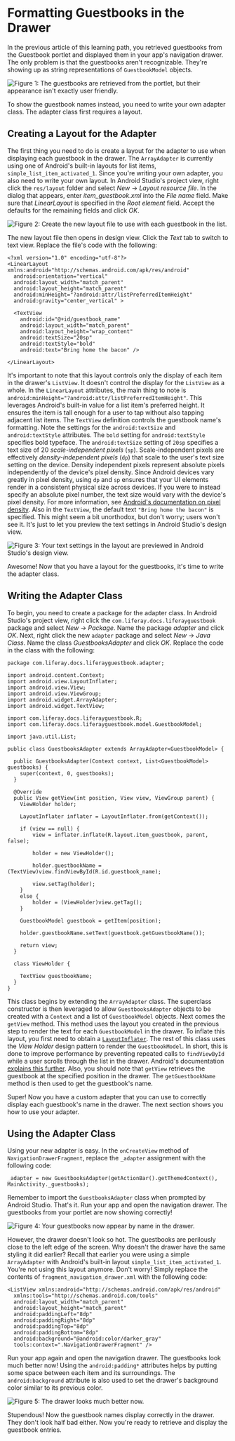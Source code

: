 # Formatting Guestbooks in the Drawer

In the previous article of this learning path, you retrieved guestbooks from the 
Guestbook portlet and displayed them in your app's navigation drawer. The only 
problem is that the guestbooks aren't recognizable. They're showing up as string 
representations of `GuestbookModel` objects.

![Figure 1: The guestbooks are retrieved from the portlet, but their appearance isn't exactly user friendly.](../../images/android-guestbook-drawer-01.png)

To show the guestbook names instead, you need to write your own adapter class. 
The adapter class first requires a layout.

## Creating a Layout for the Adapter

The first thing you need to do is create a layout for the adapter to use when 
displaying each guestbook in the drawer. The `ArrayAdapter` is currently using 
one of Android's built-in layouts for list items, 
`simple_list_item_activated_1`. Since you're writing your own adapter, you also 
need to write your own layout. In Android Studio's project view, right click the 
`res/layout` folder and select *New* &rarr; *Layout resource file*. In the 
dialog that appears, enter *item_guestbook.xml* into the *File name* field. 
Make sure that *LinearLayout* is specified in the *Root element* field. Accept 
the defaults for the remaining fields and click *OK*.

![Figure 2: Create the new layout file to use with each guestbook in the list.](../../images/android-guestbook-layout.png)

The new layout file then opens in design view. Click the *Text* tab to switch to 
text view. Replace the file's code with the following:

    <?xml version="1.0" encoding="utf-8"?>
    <LinearLayout xmlns:android="http://schemas.android.com/apk/res/android"
      android:orientation="vertical"
      android:layout_width="match_parent"
      android:layout_height="match_parent"
      android:minHeight="?android:attr/listPreferredItemHeight"
      android:gravity="center_vertical" >
    
      <TextView
        android:id="@+id/guestbook_name"
        android:layout_width="match_parent"
        android:layout_height="wrap_content"
        android:textSize="20sp"
        android:textStyle="bold"
        android:text="Bring home the bacon" />
    
    </LinearLayout>

It's important to note that this layout controls only the display of each item 
in the drawer's `ListView`. It doesn't control the display for the `ListView` as 
a whole. In the `LinearLayout` attributes, the main thing to note is 
`android:minHeight="?android:attr/listPreferredItemHeight"`. This leverages 
Android's built-in value for a list item's preferred height. It ensures the item 
is tall enough for a user to tap without also tapping adjacent list items. The 
`TextView` definition controls the guestbook name's formatting. Note the 
settings for the `android:textSize` and `android:textStyle` attributes. The 
`bold` setting for `android:textStyle` specifies bold typeface. The 
`android:textSize` setting of `20sp` specifies a text size of 20 
*scale-independent pixels* (`sp`). Scale-independent pixels are effectively 
*density-independent pixels* (`dp`) that scale to the user's text size setting 
on the device. Density independent pixels represent absolute pixels 
independently of the device's pixel density. Since Android devices vary greatly 
in pixel density, using `dp` and `sp` ensures that your UI elements render in a 
consistent physical size across devices. If you were to instead specify an 
absolute pixel number, the text size would vary with the device's pixel density. 
For more information, see [Android's documentation on pixel density](http://developer.android.com/training/multiscreen/screendensities.html). 
Also in the `TextView`, the default text `"Bring home the bacon"` is specified. 
This might seem a bit unorthodox, but don't worry; users won't see it. It's just 
to let you preview the text settings in Android Studio's design view. 

![Figure 3: Your text settings in the layout are previewed in Android Studio's design view.](../../images/android-guestbook-text-formatting.png)

Awesome! Now that you have a layout for the guestbooks, it's time to write the 
adapter class. 

## Writing the Adapter Class

To begin, you need to create a package for the adapter class. In Android 
Studio's project view, right click the `com.liferay.docs.liferayguestbook` 
package and select *New* &rarr; *Package*. Name the package *adapter* and click 
*OK*. Next, right click the new `adapter` package and select 
*New* &rarr; *Java Class*. Name the class *GuestbooksAdapter* and click *OK*. 
Replace the code in the class with the following: 

    package com.liferay.docs.liferayguestbook.adapter;
    
    import android.content.Context;
    import android.view.LayoutInflater;
    import android.view.View;
    import android.view.ViewGroup;
    import android.widget.ArrayAdapter;
    import android.widget.TextView;

    import com.liferay.docs.liferayguestbook.R;
    import com.liferay.docs.liferayguestbook.model.GuestbookModel;

    import java.util.List;

    public class GuestbooksAdapter extends ArrayAdapter<GuestbookModel> {

      public GuestbooksAdapter(Context context, List<GuestbookModel> guestbooks) {
        super(context, 0, guestbooks);
      }
    
      @Override
      public View getView(int position, View view, ViewGroup parent) {
        ViewHolder holder;
    
        LayoutInflater inflater = LayoutInflater.from(getContext());
    
        if (view == null) {
            view = inflater.inflate(R.layout.item_guestbook, parent, false);
    
            holder = new ViewHolder();
    
            holder.guestbookName = (TextView)view.findViewById(R.id.guestbook_name);
    
            view.setTag(holder);
        }
        else {
            holder = (ViewHolder)view.getTag();
        }
    
        GuestbookModel guestbook = getItem(position);
    
        holder.guestbookName.setText(guestbook.getGuestbookName());
    
        return view;
      }
    
      class ViewHolder {
    
        TextView guestbookName;
      }
    }

This class begins by extending the `ArrayAdapter` class. The superclass 
constructor is then leveraged to allow `GuestbooksAdapter` objects to be created 
with a `Context` and a list of `GuestbookModel` objects. Next comes the `getView` 
method. This method uses the layout you created in the previous step to render 
the text for each `GuestbookModel` in the drawer. To inflate this layout, you 
first need to obtain a [`LayoutInflater`](http://developer.android.com/reference/android/view/LayoutInflater.html). 
The rest of this class uses the *View Holder* design pattern to render the 
`GuestbookModel`. In short, this is done to improve performance by preventing 
repeated calls to `findViewById` while a user scrolls through the list in the 
drawer. Android's documentation [explains this further](http://developer.android.com/training/improving-layouts/smooth-scrolling.html#ViewHolder). 
Also, you should note that `getView` retrieves the guestbook at the specified 
position in the drawer. The `getGuestbookName` method is then used to get the 
guestbook's name. 

Super! Now you have a custom adapter that you can use to correctly display each 
guestbook's name in the drawer. The next section shows you how to use your 
adapter. 

## Using the Adapter Class

Using your new adapter is easy. In the `onCreateView` method of 
`NavigationDrawerFragment`, replace the `_adapter` assignment with the following 
code:

    _adapter = new GuestbooksAdapter(getActionBar().getThemedContext(), MainActivity._guestbooks);

Remember to import the `GuestbooksAdapter` class when prompted by Android 
Studio. That's it. Run your app and open the navigation drawer. The guestbooks 
from your portlet are now showing correctly! 

![Figure 4: Your guestbooks now appear by name in the drawer.](../../images/android-guestbooks-rendered.png)

However, the drawer doesn't look so hot. The guestbooks are perilously close to 
the left edge of the screen. Why doesn't the drawer have the same styling it did 
earlier? Recall that earlier you were using a simple `ArrayAdapter` with 
Android's built-in layout `simple_list_item_activated_1`. You're not using this 
layout anymore. Don't worry! Simply replace the contents of 
`fragment_navigation_drawer.xml` with the following code: 

    <ListView xmlns:android="http://schemas.android.com/apk/res/android"
      xmlns:tools="http://schemas.android.com/tools"
      android:layout_width="match_parent"
      android:layout_height="match_parent"
      android:paddingLeft="8dp"
      android:paddingRight="8dp"
      android:paddingTop="8dp"
      android:paddingBottom="8dp"
      android:background="@android:color/darker_gray"
      tools:context=".NavigationDrawerFragment" />

Run your app again and open the navigation drawer. The guestbooks look much 
better now! Using the `android:padding*` attributes helps by putting some space 
between each item and its surroundings. The `android:background` attribute is 
also used to set the drawer's background color similar to its previous color. 

![Figure 5: The drawer looks much better now.](../../images/android-guestbooks-rendered-nice.png)

Stupendous! Now the guestbook names display correctly in the drawer. They don't 
look half bad either. Now you're ready to retrieve and display the guestbook 
entries. 
